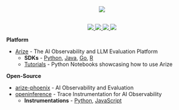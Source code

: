 <div align="center">
  <img src="https://storage.googleapis.com/arize-assets/Arize_Header-GitHub.jpg" /><br><br>
  <p align="center">
    <a
    href="https://twitter.com/arizeai">
        <img src="https://img.shields.io/badge/X/Twitter-000000?style=flat&logo=x&logoColor=white" />
    </a>
    <a href="https://www.linkedin.com/company/arizeai">
        <img src="https://img.shields.io/badge/LinkedIn-0077B5?style=flat&logo=linkedin&logoColor=white" />
    </a>
    <a href="https://join.slack.com/t/arize-ai/shared_invite/zt-1px8dcmlf-fmThhDFD_V_48oU7ALan4Q">
        <img src="https://img.shields.io/badge/Slack-4A154B?style=flat&logo=slack&logoColor=white" />
    </a>
    <a href="https://www.youtube.com/@arizeai">
        <img src="https://img.shields.io/badge/YouTube-FF0000?style=flat&logo=youtube&logoColor=white" />
    </a>
  </p>
</div>

**Platform**
- [Arize](https://arize.com/) - The AI Observability and LLM Evaluation Platform
  - **SDKs** - [Python](https://github.com/Arize-ai/client_python), [Java](https://github.com/Arize-ai/client_java), [Go](https://github.com/Arize-ai/client_golang), [R](https://github.com/Arize-ai/client_r)
  - [Tutorials](https://github.com/Arize-ai/tutorials_python) - Python Notebooks showcasing how to use Arize

**Open-Source**
- [arize-phoenix](https://github.com/Arize-ai/phoenix) - AI Observability and Evaluation
- [openinference](https://github.com/Arize-ai/openinference) - Trace Instrumentation for AI Observability
  - **Instrumentations** - [Python](https://github.com/Arize-ai/openinference/tree/main/python), [JavaScript](https://github.com/Arize-ai/openinference/tree/main/js)   
